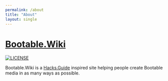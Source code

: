 ```yaml
---
permalink: /about
title: "About"
layout: single
---
```

# [Bootable.Wiki](https://www.bootable.wiki)

[![LICENSE](https://img.shields.io/badge/license-MIT-lightgrey.svg)](https://raw.githubusercontent.com/mmistakes/minimal-mistakes/master/LICENSE)

Bootable.Wiki is a [Hacks.Guide](https://hacks.guide/) inspired site helping people create Bootable media in as many ways as possible.